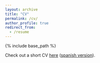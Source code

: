 ```yaml
---
layout: archive
title: "CV"
permalink: /cv/
author_profile: true
redirect_from:
  - /resume
---
```


{% include base_path %}

Check out a short CV [here](https://fjavifabre.github.io/files/cv.pdf) ([spanish version](https://fjavifabre.github.io/files/cv-spanish.pdf)).
